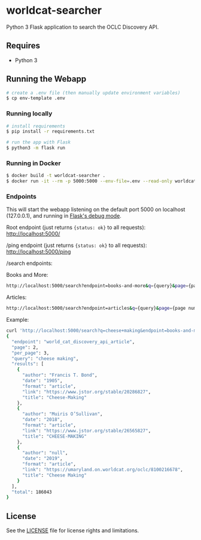 # worldcat-searcher

Python 3 Flask application to search the OCLC Discovery API.

## Requires

* Python 3

## Running the Webapp

```bash
# create a .env file (then manually update environment variables)
$ cp env-template .env
```

### Running locally

```bash
# install requirements
$ pip install -r requirements.txt

# run the app with Flask
$ python3 -m flask run
```

### Running in Docker

```bash
$ docker build -t worldcat-searcher .
$ docker run -it --rm -p 5000:5000 --env-file=.env --read-only worldcat-searcher
```

### Endpoints

This will start the webapp listening on the default port 5000 on localhost
(127.0.0.1), and running in [Flask's debug mode].

Root endpoint (just returns `{status: ok}` to all requests):
<http://localhost:5000/>

/ping endpoint (just returns `{status: ok}` to all requests):
<http://localhost:5000/ping>

/search endpoints:

Books and More:

```bash
http://localhost:5000/search?endpoint=books-and-more&q={query}&page={page number}&per_page={results per page}
```

Articles:

```bash
http://localhost:5000/search?endpoint=articles&q={query}&page={page number}&per_page={results per page}
```

Example:

```bash
curl 'http://localhost:5000/search?q=cheese+making&endpoint=books-and-more&per_page=3&page=2'
{
  "endpoint": "world_cat_discovery_api_article", 
  "page": 2, 
  "per_page": 3, 
  "query": "cheese making", 
  "results": [
    {
      "author": "Francis T. Bond", 
      "date": "1905", 
      "format": "article", 
      "link": "https://www.jstor.org/stable/20286827", 
      "title": "Cheese-Making"
    }, 
    {
      "author": "Muiris O’Sullivan", 
      "date": "2018", 
      "format": "article", 
      "link": "https://www.jstor.org/stable/26565827", 
      "title": "CHEESE-MAKING"
    }, 
    {
      "author": "null", 
      "date": "2019", 
      "format": "article", 
      "link": "https://umaryland.on.worldcat.org/oclc/8100216678", 
      "title": "Cheese Making"
    }
  ], 
  "total": 186043
}
```

[Flask's debug mode]: https://flask.palletsprojects.com/en/2.0.x/quickstart/#debug-mode

## License

See the [LICENSE](LICENSE.txt) file for license rights and limitations.
